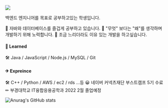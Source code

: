 <img src="https://img.shields.io/badge/Todo-Backend-3DDC84?color=blue"/> 

백엔드 엔지니어를 목표로 공부하고있는 학생입니다.

🌱 자바와 데이터베이스를 즐겁게 공부하고 있습니다.
🌱 "무엇" 보다는 "왜"를 생각하며 개발하기 위해 노력합니다.
🌱 조금 느리더라도 이유 있는 개발을 하고싶습니다.

#### 📒 Learned
🛠 Java / JavaScript / Node.js / MySQL / Git 

#### ✈ Expreince
🛠 C++ / Python / AWS / ec2 / rds ...등
😀 네이버 커넥츠재단 부스트캠프 5기 수료
✏ 부경대학교 IT융합응용공학과 2022 2월 졸업예정

![Anurag's GitHub stats](https://github-readme-stats.vercel.app/api?username=simjaeik&show_icons=true&theme=tokyonight)

<!--
**simjaeik/simjaeik** is a ✨ _special_ ✨ repository because its `README.md` (this file) appears on your GitHub profile.

Here are some ideas to get you started:

- 🔭 I’m currently working on ...
- 🌱 I’m currently learning ...
- 👯 I’m looking to collaborate on ...
- 🤔 I’m looking for help with ...
- 💬 Ask me about ...
- 📫 How to reach me: ...
- 😄 Pronouns: ...
- ⚡ Fun fact: ...
-->
